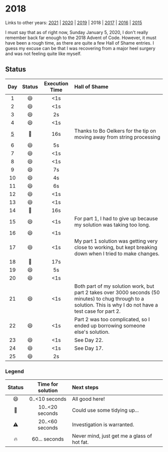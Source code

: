 # 2018 

Links to other years: [2021](https://github.com/Wave39/AdventOfCode/blob/master/AdventOfCode/Puzzles/2021/README.md) |
[2020](https://github.com/Wave39/AdventOfCode/blob/master/AdventOfCode/Puzzles/2020/README.md) |
[2019](https://github.com/Wave39/AdventOfCode/blob/master/AdventOfCode/Puzzles/2019/README.md) |
2018 |
[2017](https://github.com/Wave39/AdventOfCode/blob/master/AdventOfCode/Puzzles/2017/README.md) |
[2016](https://github.com/Wave39/AdventOfCode/blob/master/AdventOfCode/Puzzles/2016/README.md) |
[2015](https://github.com/Wave39/AdventOfCode/blob/master/AdventOfCode/Puzzles/2015/README.md)

I must say that as of right now, Sunday January 5, 2020, I don't really remember back far enough to the 2018 Advent of Code.
However, it must have been a rough time, as there are quite a few Hall of Shame entries.
I guess my excuse can be that I was recovering from a major heel surgery and was not feeling quite like myself.

## Status

| Day | Status | Execution Time | Hall of Shame |
| :---: | :---: | :---: | :--- |
| 1 | :smile: | <1s |
| 2 | :smile: | <1s |
| 3 | :smile: | 2s |
| 4 | :smile: | <1s |
| [5](https://adventofcode.com/2018/day/5) | :eyes: | 16s | Thanks to Bo Oelkers for the tip on moving away from string processing |
| 6 | :smile: | 5s |
| 7 | :smile: | <1s |
| 8 | :smile: | <1s |
| 9 | :smile: | 7s |
| 10 | :smile: | 4s |
| 11 | :smile: | 6s |
| 12 | :smile: | <1s |
| 13 | :smile: | <1s |
| 14 | :eyes: | 16s |
| 15 | :smile: | <1s | For part 1, I had to give up because my solution was taking too long. |
| 16 | :smile: | <1s |
| 17 | :smile: | <1s | My part 1 solution was getting very close to working, but kept breaking down when I tried to make changes. |
| 18 | :eyes: | 17s |
| 19 | :smile: | 5s | 
| 20 | :smile: | <1s |
| 21 | :smile: | <1s | Both part of my solution work, but part 2 takes over 3000 seconds (50 minutes) to chug through to a solution. This is why I do not have a test case for part 2. |
| 22 | :smile: | <1s | Part 2 was too complicated, so I ended up borrowing someone else's solution. |
| 23 | :smile: | <1s | See Day 22. |
| 24 | :smile: | <1s | See Day 17. |
| 25 | :smile: | 2s |

### Legend

| Status | Time for solution | Next steps |
| :---: | :---: | :--- |
| :smile: | 0..<10 seconds | All good here! |
| :eyes: | 10..<20 seconds | Could use some tidying up... |
| :warning: | 20..<60 seconds | Investigation is warranted. |
| :fire: | 60... seconds | Never mind, just get me a glass of hot fat. |
